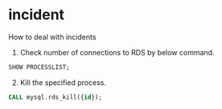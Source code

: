 # incident
How to deal with incidents

1. Check number of connections to RDS by below command.
```sql
SHOW PROCESSLIST;
```

2. Kill the specified process.
```sql
CALL mysql.rds_kill({id});
```
